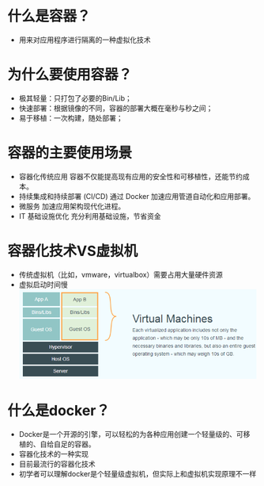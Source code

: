 # 什么是容器？
- 用来对应用程序进行隔离的一种虚拟化技术

# 为什么要使用容器？
- 极其轻量：只打包了必要的Bin/Lib；
- 快速部署：根据镜像的不同，容器的部署大概在毫秒与秒之间；
- 易于移植：一次构建，随处部署；

# 容器的主要使用场景
- 容器化传统应用 容器不仅能提高现有应用的安全性和可移植性，还能节约成本。
- 持续集成和持续部署 (CI/CD) 通过 Docker 加速应用管道自动化和应用部署。
- 微服务 加速应用架构现代化进程。
- IT 基础设施优化 充分利用基础设施，节省资金

# 容器化技术VS虚拟机
- 传统虚拟机（比如，vmware，virtualbox）需要占用大量硬件资源
- 虚拟启动时间慢
![传统虚拟机](https://raw.githubusercontent.com/Danielyan86/xiaoshujiang_images/master/小书匠/1593695963154.png)

# 什么是docker？
- Docker是一个开源的引擎，可以轻松的为各种应用创建一个轻量级的、可移植的、自给自足的容器。
- 容器化技术的一种实现
- 目前最流行的容器化技术
- 初学者可以理解docker是个轻量级虚拟机，但实际上和虚拟机实现原理不一样